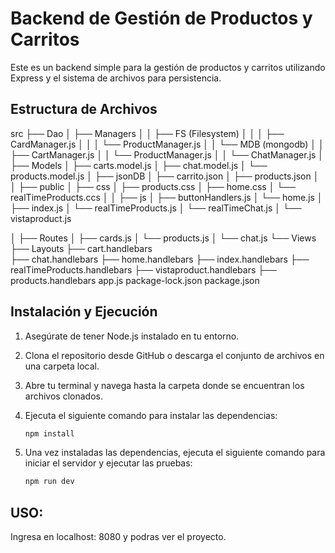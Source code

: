 # Backend de Gestión de Productos y Carritos

Este es un backend simple para la gestión de productos y carritos utilizando Express y el sistema de archivos para persistencia.

## Estructura de Archivos

src
├── Dao
│   ├── Managers
│   │   ├── FS (Filesystem)
│   │   │   ├── CardManager.js
│   │   │   └── ProductManager.js
│   │   └── MDB (mongodb)
│   │       ├── CartManager.js
│   │       └── ProductManager.js
│   │       └── ChatManager.js
│   ├── Models
│       ├── carts.model.js
│       ├── chat.model.js
│       └── products.model.js
│
├── jsonDB
│       ├── carrito.json
│       ├── products.json
│       
│
├── public
│       ├── css
│         ├── products.css
│         ├── home.css
│         └── realTimeProducts.ccs
│
│       ├── js
│         ├── buttonHandlers.js
│         └── home.js
│         ├── index.js
│         └── realTimeProducts.js
│         └── realTimeChat.js
│         └── vistaproduct.js

│
├── Routes
│   ├── cards.js
│   └── products.js
│   └── chat.js
└── Views
    ├── Layouts
    ├── cart.handlebars     
    ├── chat.handlebars 
    ├── home.handlebars
    ├── index.handlebars
    ├── realTimeProducts.handlebars
    ├── vistaproduct.handlebars 
    ├── products.handlebars 
app.js
package-lock.json
package.json


## Instalación y Ejecución

1. Asegúrate de tener Node.js instalado en tu entorno.

2. Clona el repositorio desde GitHub o descarga el conjunto de archivos en una carpeta local.

3. Abre tu terminal y navega hasta la carpeta donde se encuentran los archivos clonados.

4. Ejecuta el siguiente comando para instalar las dependencias:
    ```bash
    npm install
    ```
5. Una vez instaladas las dependencias, ejecuta el siguiente comando para iniciar el servidor y ejecutar las pruebas:
    ```bash
    npm run dev
    ```

## USO: 
Ingresa en localhost: 8080 y podras ver el proyecto.